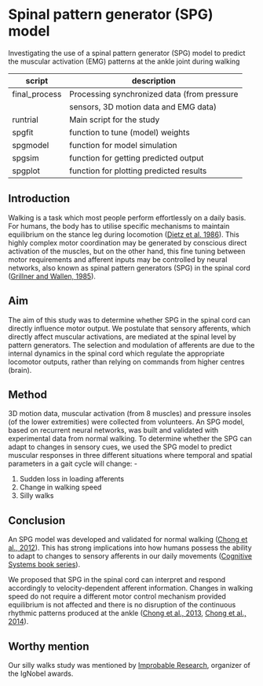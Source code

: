 # Spinal pattern generator (SPG) model
Investigating the use of a spinal pattern generator (SPG) model to predict the muscular activation (EMG) patterns at the ankle joint during walking

| script                 | description                                  |
|------------------------|----------------------------------------------|
| final_process          | Processing synchronized data (from pressure  |
|                        | sensors, 3D motion data and EMG data)        |
| runtrial               | Main script for the study                    |
| spgfit                 | function to tune (model) weights             |
| spgmodel               | function for model simulation                |
| spgsim                 | function for getting predicted output        |
| spgplot                | function for plotting predicted results      |

## Introduction
Walking is a task which most people perform effortlessly on a daily basis. For humans, the body has to utilise specific mechanisms to maintain equilibrium on the stance leg during locomotion ([Dietz et al. 1986](https://pubmed.ncbi.nlm.nih.gov/3790992/)). This highly complex motor coordination may be generated by conscious direct activation of the muscles, but on the other hand, this fine tuning between motor requirements and afferent inputs may be controlled by neural networks, also  known as spinal pattern generators (SPG) in the spinal cord ([Grillner and Wallen, 1985](https://pubmed.ncbi.nlm.nih.gov/2984978/)). 

## Aim
The aim of this study was to determine whether SPG in the spinal cord can directly influence motor output. We postulate that sensory afferents, which directly affect muscular activations, are mediated at the spinal level by pattern generators. The selection and modulation of afferents are due to the internal dynamics in the spinal cord which regulate the appropriate locomotor outputs, rather than relying on commands from higher centres (brain). 

## Method
3D motion data, muscular activation (from 8 muscles) and pressure insoles (of the lower extremities) were collected from volunteers. An SPG model, based on recurrent neural networks, was built and validated with experimental data from normal walking. To determine whether the SPG can adapt to changes in sensory cues, we used the SPG model to predict muscular responses in three different situations where temporal and spatial parameters in a gait cycle will change: -

1.	Sudden loss in loading afferents
2.	Change in walking speed
3.	Silly walks

## Conclusion
An SPG model was developed and validated for normal walking ([Chong et al., 2012](https://link.springer.com/article/10.1007/s11517-012-0944-2)). This has strong implications into how humans possess the ability to adapt to changes to sensory afferents in our daily movements ([Cognitive Systems book series](https://link.springer.com/chapter/10.1007/978-3-642-36368-9_20)).

We proposed that SPG in the spinal cord can interpret and respond accordingly to velocity-dependent afferent information. Changes in walking speed do not require a different motor control mechanism provided equilibrium is not affected and there is no disruption of the continuous rhythmic patterns produced at the ankle ([Chong et al., 2013](https://tbiomed.biomedcentral.com/articles/10.1186/1742-4682-10-9), [Chong et al., 2014](https://www.researchgate.net/publication/336210481_Rhythmic_Muscular_Activations_at_the_Ankle_Using_Neural_Oscillators_Application_to_a_Sudden_Loss_of_Loading_Afferents?channel=doi&linkId=5d94808f458515202b7ab246&showFulltext=true)).

## Worthy mention
Our silly walks study was mentioned by [Improbable Research](https://www.improbable.com/2013/09/20/silly-walk-studies-2/), organizer of the IgNobel awards.



